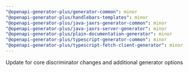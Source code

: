 ```yaml
---
"@openapi-generator-plus/generator-common": minor
"@openapi-generator-plus/handlebars-templates": minor
"@openapi-generator-plus/java-jaxrs-generator-common": minor
"@openapi-generator-plus/java-jaxrs-server-generator": minor
"@openapi-generator-plus/plain-documentation-generator": minor
"@openapi-generator-plus/typescript-generator-common": minor
"@openapi-generator-plus/typescript-fetch-client-generator": minor
---
```


Update for core discriminator changes and additional generator options
